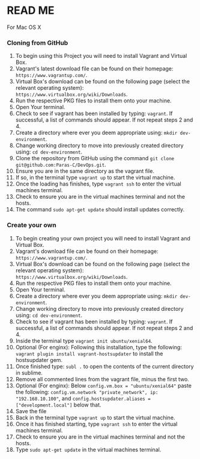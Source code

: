 # READ ME

For Mac OS X 
### Cloning from GitHub
1. To begin using this Project you will need to install Vagrant and Virtual Box.
2. Vagrant's latest download file can be found on their homepage:  ```https://www.vagrantup.com/```.
3. Virtual Box's download can be found on the following page (select the relevant operating system): ```https://www.virtualbox.org/wiki/Downloads```.
4. Run the respective PKG files to install them onto your machine.
5. Open Your terminal.
6. Check to see if vagrant has been installed by typing: ```vagrant```. If successful, a list of commands should appear. If not repeat steps 2 and 4.
7. Create a directory where ever you deem appropriate using: ```mkdir dev-environment```.
8. Change working directory to move into previously created directory using: ```cd dev-environment```.
9. Clone the repository from GitHub using the command ```git clone git@github.com:Paras-C/DevOps.git```.
10. Ensure you are in the same directory as the vagrant file.
11. If so, in the terminal type ```vagrant up``` to start the virtual machine.
12. Once the loading has finishes, type ```vagrant ssh``` to enter the virtual machines terminal.
13. Check to ensure you are in the virtual machines terminal and not the hosts.
14. The command ```sudo apt-get update``` should install updates correctly.




### Create your own
1. To begin creating your own project you will need to install Vagrant and Virtual Box.
2. Vagrant's download file can be found on their homepage:  ```https://www.vagrantup.com/```.
3. Virtual Box's download can be found on the following page (select the relevant operating system): ```https://www.virtualbox.org/wiki/Downloads```.
4. Run the respective PKG files to install them onto your machine.
5. Open Your terminal.
6. Create a directory where ever you deem appropriate using: ```mkdir dev-environment```.
7. Change working directory to move into previously created directory using: ```cd dev-environment```.
8. Check to see if vagrant has been installed by typing: ```vagrant```. If successful, a list of commands should appear. If not repeat steps 2 and 4.
9. Inside the terminal type ```vagrant init ubuntu/xenial64```.
10. Optional (For enginx): Following this installation, type the following: ```vagrant plugin install vagrant-hostsupdater``` to install the hostsupdater gem.
11. Once finished type: ```subl .``` to open the contents of the current directory in sublime.
12. Remove all commented lines from the vagrant file, minus the first two.
13. Optional (For enginx): Below ```config.vm.box = "ubuntu/xenial64"``` paste the following: ```config.vm.network "private_network", ip: "192.168.10.100"```, and ```config.hostsupdater.aliases = ["development.local"]``` below that.
14. Save the file
15. Back in the terminal type ```vagrant up``` to start the virtual machine.
16. Once it has finished starting, type ```vagrant ssh``` to enter the virtual machines terminal.
17. Check to ensure you are in the virtual machines terminal and not the hosts.
18. Type ```sudo apt-get update``` in the virtual machines terminal.


